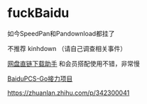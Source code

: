 # fuckBaidu

如今SpeedPan和Pandownload都挂了

不推荐 kinhdown （请自己调查相关事件）

 [网盘直链下载助手](https://www.baiduyun.wiki/) 和会员搭配使用不错，非常慢
 
[BaiduPCS-Go接力项目](https://github.com/qjfoidnh/BaiduPCS-Go/)

https://zhuanlan.zhihu.com/p/342300041
